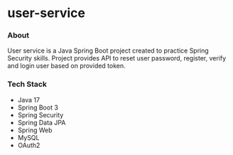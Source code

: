 # user-service
### About
User service is a Java Spring Boot project created to practice Spring Security skills.
Project provides API to reset user password, register, verify and login user based on provided token.
### Tech Stack
* Java 17
* Spring Boot 3
* Spring Security
* Spring Data JPA
* Spring Web
* MySQL
* OAuth2
